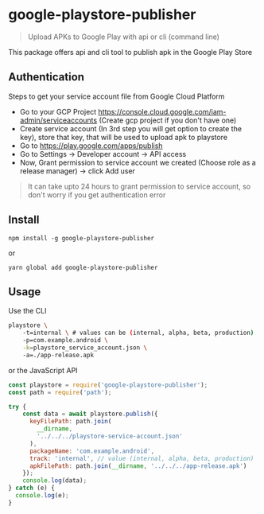 # google-playstore-publisher 

 > Upload APKs to Google Play with api or cli (command line)

This package offers api and cli tool to publish apk in the Google Play Store


## Authentication

Steps to get your service account file from Google Cloud Platform

- Go to your GCP Project https://console.cloud.google.com/iam-admin/serviceaccounts (Create gcp project if you don't have one)
- Create service account (In 3rd step you will get option to create the key), store that key, that will be used to upload apk to playstore 
- Go to https://play.google.com/apps/publish
- Go to Settings -> Developer account -> API access
- Now, Grant permission to service account we created (Choose role as a release manager) -> click Add user

> It can take upto 24 hours to grant permission to service account, so don't worry if you get authentication error


## Install

```
npm install -g google-playstore-publisher
```

or

```
yarn global add google-playstore-publisher
```

## Usage

Use the CLI

```bash
playstore \ 
    -t=internal \ # values can be (internal, alpha, beta, production)
    -p=com.example.android \
    -k=playstore_service_account.json \ 
    -a=./app-release.apk
```

or the JavaScript API

```javascript
const playstore = require('google-playstore-publisher');
const path = require('path');

try {
    const data = await playstore.publish({
      keyFilePath: path.join(
        __dirname,
        '../../../playstore-service-account.json'
      ),
      packageName: 'com.example.android',
      track: 'internal', // value (internal, alpha, beta, production)
      apkFilePath: path.join(__dirname, '../../../app-release.apk')
    });
    console.log(data);
} catch (e) {
  console.log(e);
}
```